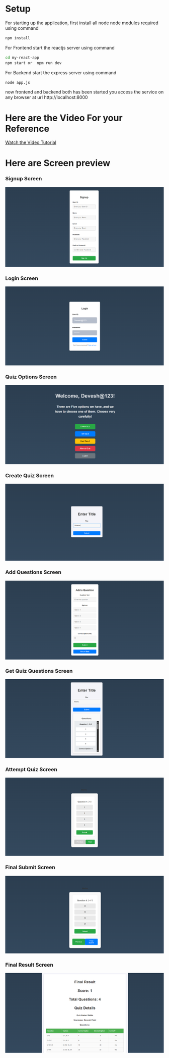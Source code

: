 # Setup
For starting up the application, first install all node node modules required using command
```sh
npm install 
```
For Frontend start the reactjs server using command
```sh
cd my-react-app
npm start or  npm run dev
```
For Backend start the express server using command
```sh
node app.js
```
now frontend and backend both has been started you access the service on any browser at url http://localhost:8000


# Here are the Video For your Reference
[Watch the Video Tutorial](https://drive.google.com/file/d/1iJjIm0dN7vcylWzWbIpLMQI8XDcu6BDY/view?usp=sharing)


# Here are Screen preview 

### Signup Screen
![Signup Page](Signup.png)

### Login Screen
![Login Page](Login.png)

### Quiz Options Screen
![Quiz Options Page](QuizOptions.png)

### Create Quiz Screen
![Create Quiz Page](CreateQuiz.png)

### Add Questions Screen
![Add Questions Page](AddQuestions.png)

### Get Quiz Questions Screen
![Get Quiz Questions Page](GetQuizQuestions.png)
 
### Attempt Quiz Screen
![Attempt Quiz Page](AttemptQuiz.png)

### Final Submit Screen
![Final Submit page](FinalSubmit.png)

### Final Result Screen
![Final Result Page](FinalResult.png)


